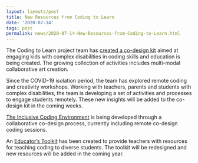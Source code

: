 ```yaml
---
layout: layouts/post
title: New Resources from Coding to Learn
date: '2020-07-14'
tags: post
permalink: news/2020-07-14-New-Resources-from-Coding-to-Learn.html
---
```

The Coding to Learn project team has [created a co-design kit](https://wiki.fluidproject.org/display/C2LC/Coding+to+Learn+and+Create+Co-Design+Kit)
aimed at engaging kids with complex disabilities in coding skills and education is being created.
The growing collection of activities includes multi-modal collaborative art creation.

Since the COVID-19 isolation period, the team has explored remote coding and creativity
workshops. Working with teachers, parents and students with complex disabilities, the team
is developing a set of activities and processes to engage students remotely. These new
insights will be added to the co-design kit in the coming weeks.

[The Inclusive Coding Environment](https://build.codelearncreate.org/) is being
developed through a collaborative co-design process, currently including remote co-design coding sessions.

An [Educator’s Toolkit](https://resources.codelearncreate.org/) has been created
to provide teachers with resources for teaching coding to diverse students. The toolkit
will be redesigned and new resources will be added in the coming year.
